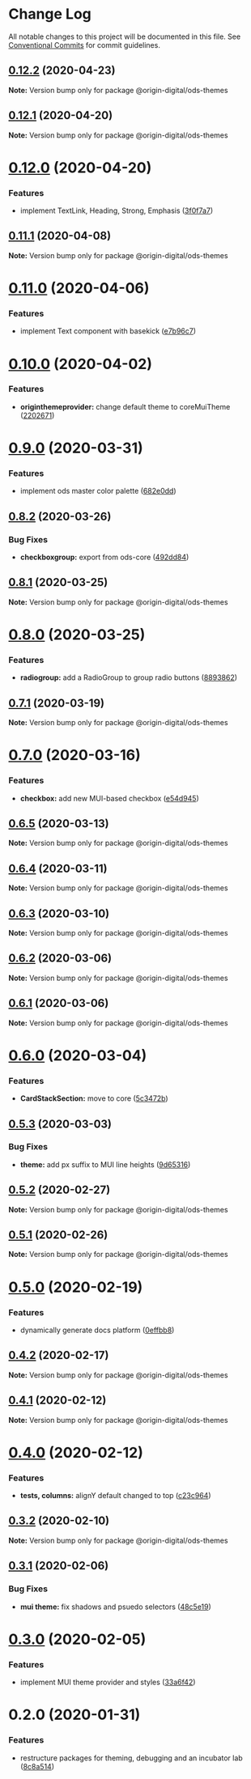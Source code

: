 # Change Log

All notable changes to this project will be documented in this file.
See [Conventional Commits](https://conventionalcommits.org) for commit guidelines.

## [0.12.2](https://bitbucket.orgn.io/od/origin-ui/compare/@origin-digital/ods-themes@0.12.1...@origin-digital/ods-themes@0.12.2) (2020-04-23)

**Note:** Version bump only for package @origin-digital/ods-themes





## [0.12.1](https://bitbucket.orgn.io/od/origin-ui/compare/@origin-digital/ods-themes@0.12.0...@origin-digital/ods-themes@0.12.1) (2020-04-20)

**Note:** Version bump only for package @origin-digital/ods-themes





# [0.12.0](https://bitbucket.orgn.io/od/origin-ui/compare/@origin-digital/ods-themes@0.11.1...@origin-digital/ods-themes@0.12.0) (2020-04-20)


### Features

* implement TextLink, Heading, Strong, Emphasis ([3f0f7a7](https://bitbucket.orgn.io/od/origin-ui/commits/3f0f7a7378a9775c306b399a617eff890458aafb))





## [0.11.1](https://bitbucket.orgn.io/od/origin-ui/compare/@origin-digital/ods-themes@0.11.0...@origin-digital/ods-themes@0.11.1) (2020-04-08)

**Note:** Version bump only for package @origin-digital/ods-themes





# [0.11.0](https://bitbucket.orgn.io/od/origin-ui/compare/@origin-digital/ods-themes@0.10.0...@origin-digital/ods-themes@0.11.0) (2020-04-06)


### Features

* implement Text component with basekick ([e7b96c7](https://bitbucket.orgn.io/od/origin-ui/commits/e7b96c7eddf877a5656eb95d1efde25774eceb86))





# [0.10.0](https://bitbucket.orgn.io/od/origin-ui/compare/@origin-digital/ods-themes@0.9.0...@origin-digital/ods-themes@0.10.0) (2020-04-02)


### Features

* **originthemeprovider:** change default theme to coreMuiTheme ([2202671](https://bitbucket.orgn.io/od/origin-ui/commits/22026716ba5f76d4b2df783d74d29e0a3b26af41))





# [0.9.0](https://bitbucket.orgn.io/od/origin-ui/compare/@origin-digital/ods-themes@0.8.2...@origin-digital/ods-themes@0.9.0) (2020-03-31)


### Features

* implement ods master color palette ([682e0dd](https://bitbucket.orgn.io/od/origin-ui/commits/682e0dd33cfd270cb51d0e720a0ab59bdfda2f87))





## [0.8.2](https://bitbucket.orgn.io/od/origin-ui/compare/@origin-digital/ods-themes@0.8.1...@origin-digital/ods-themes@0.8.2) (2020-03-26)


### Bug Fixes

* **checkboxgroup:** export from ods-core ([492dd84](https://bitbucket.orgn.io/od/origin-ui/commits/492dd84337d630e68ff8869e39cd33dc3d3bf6e0))





## [0.8.1](https://bitbucket.orgn.io/od/origin-ui/compare/@origin-digital/ods-themes@0.8.0...@origin-digital/ods-themes@0.8.1) (2020-03-25)

**Note:** Version bump only for package @origin-digital/ods-themes





# [0.8.0](https://bitbucket.orgn.io/od/origin-ui/compare/@origin-digital/ods-themes@0.7.1...@origin-digital/ods-themes@0.8.0) (2020-03-25)


### Features

* **radiogroup:** add a RadioGroup to group radio buttons ([8893862](https://bitbucket.orgn.io/od/origin-ui/commits/8893862fa40b07d564581a18ea2bbfa78ea8208a))





## [0.7.1](https://bitbucket.orgn.io/od/origin-ui/compare/@origin-digital/ods-themes@0.7.0...@origin-digital/ods-themes@0.7.1) (2020-03-19)

**Note:** Version bump only for package @origin-digital/ods-themes





# [0.7.0](https://bitbucket.orgn.io/od/origin-ui/compare/@origin-digital/ods-themes@0.6.5...@origin-digital/ods-themes@0.7.0) (2020-03-16)


### Features

* **checkbox:** add new MUI-based checkbox ([e54d945](https://bitbucket.orgn.io/od/origin-ui/commits/e54d9457df9a41060f0e6c0d14e26a1a8059ce96))





## [0.6.5](https://bitbucket.orgn.io/od/origin-ui/compare/@origin-digital/ods-themes@0.6.4...@origin-digital/ods-themes@0.6.5) (2020-03-13)

**Note:** Version bump only for package @origin-digital/ods-themes





## [0.6.4](https://bitbucket.orgn.io/od/origin-ui/compare/@origin-digital/ods-themes@0.6.3...@origin-digital/ods-themes@0.6.4) (2020-03-11)

**Note:** Version bump only for package @origin-digital/ods-themes





## [0.6.3](https://bitbucket.orgn.io/od/origin-ui/compare/@origin-digital/ods-themes@0.6.2...@origin-digital/ods-themes@0.6.3) (2020-03-10)

**Note:** Version bump only for package @origin-digital/ods-themes





## [0.6.2](https://bitbucket.orgn.io/od/origin-ui/compare/@origin-digital/ods-themes@0.6.1...@origin-digital/ods-themes@0.6.2) (2020-03-06)

**Note:** Version bump only for package @origin-digital/ods-themes





## [0.6.1](https://bitbucket.orgn.io/od/origin-ui/compare/@origin-digital/ods-themes@0.6.0...@origin-digital/ods-themes@0.6.1) (2020-03-06)

**Note:** Version bump only for package @origin-digital/ods-themes





# [0.6.0](https://bitbucket.orgn.io/od/origin-ui/compare/@origin-digital/ods-themes@0.5.3...@origin-digital/ods-themes@0.6.0) (2020-03-04)


### Features

* **CardStackSection:** move to core ([5c3472b](https://bitbucket.orgn.io/od/origin-ui/commits/5c3472b))





## [0.5.3](https://bitbucket.orgn.io/od/origin-ui/compare/@origin-digital/ods-themes@0.5.2...@origin-digital/ods-themes@0.5.3) (2020-03-03)


### Bug Fixes

* **theme:** add px suffix to MUI line heights ([9d65316](https://bitbucket.orgn.io/od/origin-ui/commits/9d65316))





## [0.5.2](https://bitbucket.orgn.io/od/origin-ui/compare/@origin-digital/ods-themes@0.5.1...@origin-digital/ods-themes@0.5.2) (2020-02-27)

**Note:** Version bump only for package @origin-digital/ods-themes





## [0.5.1](https://bitbucket.orgn.io/od/origin-ui/compare/@origin-digital/ods-themes@0.5.0...@origin-digital/ods-themes@0.5.1) (2020-02-26)

**Note:** Version bump only for package @origin-digital/ods-themes





# [0.5.0](https://bitbucket.orgn.io/od/origin-ui/compare/@origin-digital/ods-themes@0.4.2...@origin-digital/ods-themes@0.5.0) (2020-02-19)


### Features

* dynamically generate docs platform ([0effbb8](https://bitbucket.orgn.io/od/origin-ui/commits/0effbb8))





## [0.4.2](https://bitbucket.orgn.io/od/origin-ui/compare/@origin-digital/ods-themes@0.5.0...@origin-digital/ods-themes@0.4.2) (2020-02-17)

**Note:** Version bump only for package @origin-digital/ods-themes

## [0.4.1](https://bitbucket.orgn.io/od/origin-ui/compare/@origin-digital/ods-themes@0.4.0...@origin-digital/ods-themes@0.4.1) (2020-02-12)

**Note:** Version bump only for package @origin-digital/ods-themes

# [0.4.0](https://bitbucket.orgn.io/od/origin-ui/compare/@origin-digital/ods-themes@0.3.2...@origin-digital/ods-themes@0.4.0) (2020-02-12)

### Features

- **tests, columns:** alignY default changed to top ([c23c964](https://bitbucket.orgn.io/od/origin-ui/commits/c23c964))

## [0.3.2](https://bitbucket.orgn.io/od/origin-ui/compare/@origin-digital/ods-themes@0.3.1...@origin-digital/ods-themes@0.3.2) (2020-02-10)

**Note:** Version bump only for package @origin-digital/ods-themes

## [0.3.1](https://bitbucket.orgn.io/od/origin-ui/compare/@origin-digital/ods-themes@0.3.0...@origin-digital/ods-themes@0.3.1) (2020-02-06)

### Bug Fixes

- **mui theme:** fix shadows and psuedo selectors ([48c5e19](https://bitbucket.orgn.io/od/origin-ui/commits/48c5e19))

# [0.3.0](https://bitbucket.orgn.io/od/origin-ui/compare/@origin-digital/ods-themes@0.2.0...@origin-digital/ods-themes@0.3.0) (2020-02-05)

### Features

- implement MUI theme provider and styles ([33a6f42](https://bitbucket.orgn.io/od/origin-ui/commits/33a6f42))

# 0.2.0 (2020-01-31)

### Features

- restructure packages for theming, debugging and an incubator lab ([8c8a514](https://bitbucket.orgn.io/od/origin-ui/commits/8c8a514))
